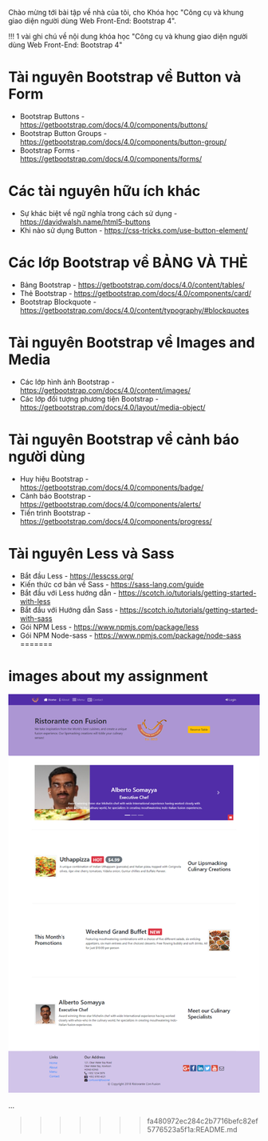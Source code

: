 Chào mừng tới bài tập về nhà của tôi, cho Khóa học 
"Công cụ và khung giao diện người dùng Web Front-End: Bootstrap 4".

!!! 1 vài ghi chú về nội dung khóa học "Công cụ và khung giao diện người dùng Web Front-End: Bootstrap 4"

# Tài nguyên Bootstrap về Button và Form
- Bootstrap Buttons - https://getbootstrap.com/docs/4.0/components/buttons/
- Bootstrap Button Groups - https://getbootstrap.com/docs/4.0/components/button-group/
- Bootstrap Forms - https://getbootstrap.com/docs/4.0/components/forms/

# Các tài nguyên hữu ích khác
- Sự khác biệt về ngữ nghĩa trong cách sử dụng - https://davidwalsh.name/html5-buttons
- Khi nào sử dụng Button - https://css-tricks.com/use-button-element/

# Các lớp Bootstrap về BẢNG VÀ THẺ 
- Bảng Bootstrap - https://getbootstrap.com/docs/4.0/content/tables/
- Thẻ Bootstrap - https://getbootstrap.com/docs/4.0/components/card/
- Bootstrap Blockquote - https://getbootstrap.com/docs/4.0/content/typography/#blockquotes
 
# Tài nguyên Bootstrap về Images and Media 
- Các lớp hình ảnh Bootstrap - https://getbootstrap.com/docs/4.0/content/images/
- Các lớp đối tượng phương tiện Bootstrap - https://getbootstrap.com/docs/4.0/layout/media-object/

# Tài nguyên Bootstrap về cảnh báo người dùng
- Huy hiệu Bootstrap - https://getbootstrap.com/docs/4.0/components/badge/
- Cảnh báo Bootstrap - https://getbootstrap.com/docs/4.0/components/alerts/
- Tiến trình Bootstrap - https://getbootstrap.com/docs/4.0/components/progress/

# Tài nguyên Less và Sass 
- Bắt đầu Less - https://lesscss.org/
- Kiến thức cơ bản về Sass - https://sass-lang.com/guide
- Bắt đầu với Less hướng dẫn - https://scotch.io/tutorials/getting-started-with-less
- Bắt đầu với Hướng dẫn Sass - https://scotch.io/tutorials/getting-started-with-sass
- Gói NPM Less - https://www.npmjs.com/package/less
- Gói NPM Node-sass - https://www.npmjs.com/package/node-sass
=======

# images about my assignment
![alt text](https://github.com/nguyentg/Assignment-Bootstrap4/blob/master/img/home.png?raw=true)

...

>>>>>>> fa480972ec284c2b7716befc82ef5776523a5f1a:README.md
